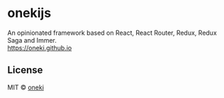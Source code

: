 # onekijs
An opinionated framework based on React, React Router, Redux, Redux Saga and Immer.  
https://oneki.github.io

## License

MIT © [oneki](https://github.com/oneki)
